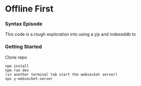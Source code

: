 # Offline First

### Syntax Episode

This code is a rough exploration into using a yjs and indexeddb to

### Getting Started

Clone repo

```
npm install
npm run dev
(in another terminal tab start the websocket server)
npx y-websocket-server
```
